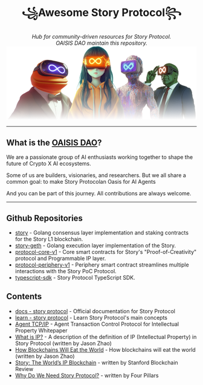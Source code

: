 <h1 align="center">꧁Awesome Story Protocol꧂</h1>
<div align="center"><i>Hub for community-driven resources for Story Protocol.</i></div>
<div align="center"><i>OAISIS DAO maintain this repository.</i></div>
<img src="https://raw.githubusercontent.com/OAISIS-DAO/awesome-storyprotocol/refs/heads/main/awesome-storyprotocol.png" alt="logo of awesome-storyprotocol repository">

---

## What is the [OAISIS DAO](https://x.com/osdotfun)?

We are a passionate group of AI enthusiasts working together to shape the future of Crypto X AI ecosystems.

Some of us are builders, visionaries, and researchers. But we all share a common goal: to make Story Protocolan Oasis for AI Agents

And you can be part of this journey. All contributions are always welcome.

---

## Github Repositories

- [story](https://github.com/piplabs/story) - Golang consensus layer implementation and staking contracts for the Story L1 blockchain.
- [story-geth](https://github.com/piplabs/story-geth) - Golang execution layer implementation of the Story.
- [protocol-core-v1](https://github.com/storyprotocol/protocol-core-v1) - Core smart contracts for Story's "Proof-of-Creativity" protocol and Programmable IP layer.
- [protocol-periphery-v1](https://github.com/storyprotocol/protocol-periphery-v1) - Periphery smart contract streamlines multiple interactions with the Story PoC Protocol.
- [typescript-sdk](https://github.com/storyprotocol/sdk) - Story Protocol TypeScript SDK.

## Contents

- [docs - story protocol](https://docs.story.foundation/) - Official documentation for Story Protocol
- [learn - story protocol](https://learn.story.foundation/) - Learn Story Protocol's main concepts
- [Agent TCP/IP](https://drive.google.com/file/d/1IM74cpN8TfS811gTaXxxkRH8QgpLFzZs/view?pli=1) - Agent Transaction Control Protocol for Intellectual Property Whitepaper
- [What is IP?](https://jasonzhao.substack.com/p/what-is-ip) - A description of the definition of IP (Intellectual Property) in Story Protocol (written by Jason Zhao)
- [How Blockchains Will Eat the World](https://jasonzhao.substack.com/p/how-blockchains-will-eat-the-world) - How blockchains will eat the world (written by Jason Zhao)
- [Story: The World’s IP Blockchain](https://review.stanfordblockchain.xyz/p/51-story-the-worlds-ip-blockchain) - written by Stanford Blockchain Review 
- [Why Do We Need Story Protocol?](https://4pillars.io/en/articles/why-do-we-need-story-protocol) - written by Four Pillars
